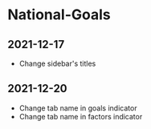 # National-Goals

## 2021-12-17
* Change sidebar's titles

## 2021-12-20
* Change tab name in goals indicator
* Change tab name in factors indicator
